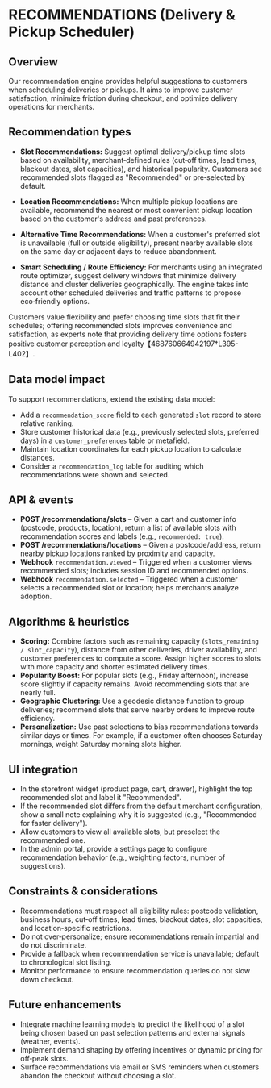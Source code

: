 # RECOMMENDATIONS (Delivery & Pickup Scheduler)

## Overview

Our recommendation engine provides helpful suggestions to customers when scheduling deliveries or pickups. It aims to improve customer satisfaction, minimize friction during checkout, and optimize delivery operations for merchants.

## Recommendation types

- **Slot Recommendations:** Suggest optimal delivery/pickup time slots based on availability, merchant‑defined rules (cut‑off times, lead times, blackout dates, slot capacities), and historical popularity. Customers see recommended slots flagged as "Recommended" or pre‑selected by default.

- **Location Recommendations:** When multiple pickup locations are available, recommend the nearest or most convenient pickup location based on the customer's address and past preferences.

- **Alternative Time Recommendations:** When a customer's preferred slot is unavailable (full or outside eligibility), present nearby available slots on the same day or adjacent days to reduce abandonment.

- **Smart Scheduling / Route Efficiency:** For merchants using an integrated route optimizer, suggest delivery windows that minimize delivery distance and cluster deliveries geographically. The engine takes into account other scheduled deliveries and traffic patterns to propose eco‑friendly options.

Customers value flexibility and prefer choosing time slots that fit their schedules; offering recommended slots improves convenience and satisfaction, as experts note that providing delivery time options fosters positive customer perception and loyalty【468760664942197†L395-L402】.

## Data model impact

To support recommendations, extend the existing data model:

- Add a `recommendation_score` field to each generated `slot` record to store relative ranking.
- Store customer historical data (e.g., previously selected slots, preferred days) in a `customer_preferences` table or metafield.
- Maintain location coordinates for each pickup location to calculate distances.
- Consider a `recommendation_log` table for auditing which recommendations were shown and selected.

## API & events

- **POST /recommendations/slots** – Given a cart and customer info (postcode, products, location), return a list of available slots with recommendation scores and labels (e.g., `recommended: true`).
- **POST /recommendations/locations** – Given a postcode/address, return nearby pickup locations ranked by proximity and capacity.
- **Webhook** `recommendation.viewed` – Triggered when a customer views recommended slots; includes session ID and recommended options.
- **Webhook** `recommendation.selected` – Triggered when a customer selects a recommended slot or location; helps merchants analyze adoption.

## Algorithms & heuristics

- **Scoring:** Combine factors such as remaining capacity (`slots_remaining / slot_capacity`), distance from other deliveries, driver availability, and customer preferences to compute a score. Assign higher scores to slots with more capacity and shorter estimated delivery times.
- **Popularity Boost:** For popular slots (e.g., Friday afternoon), increase score slightly if capacity remains. Avoid recommending slots that are nearly full.
- **Geographic Clustering:** Use a geodesic distance function to group deliveries; recommend slots that serve nearby orders to improve route efficiency.
- **Personalization:** Use past selections to bias recommendations towards similar days or times. For example, if a customer often chooses Saturday mornings, weight Saturday morning slots higher.

## UI integration

- In the storefront widget (product page, cart, drawer), highlight the top recommended slot and label it "Recommended".
- If the recommended slot differs from the default merchant configuration, show a small note explaining why it is suggested (e.g., "Recommended for faster delivery").
- Allow customers to view all available slots, but preselect the recommended one.
- In the admin portal, provide a settings page to configure recommendation behavior (e.g., weighting factors, number of suggestions).

## Constraints & considerations

- Recommendations must respect all eligibility rules: postcode validation, business hours, cut‑off times, lead times, blackout dates, slot capacities, and location‑specific restrictions.
- Do not over‑personalize; ensure recommendations remain impartial and do not discriminate.
- Provide a fallback when recommendation service is unavailable; default to chronological slot listing.
- Monitor performance to ensure recommendation queries do not slow down checkout.

## Future enhancements

- Integrate machine learning models to predict the likelihood of a slot being chosen based on past selection patterns and external signals (weather, events).
- Implement demand shaping by offering incentives or dynamic pricing for off‑peak slots.
- Surface recommendations via email or SMS reminders when customers abandon the checkout without choosing a slot.
